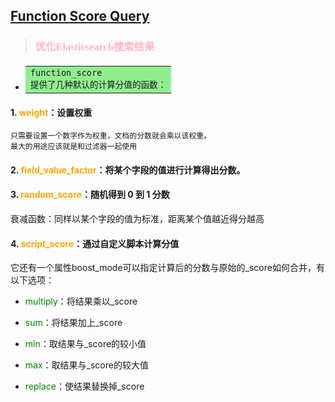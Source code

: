 ## [Function Score Query](https://blog.csdn.net/wwd0501/article/details/78652850)

> ### <font color="lightpink"  face="思源黑体">优化Elasticsearch搜索结果</font>
- #### <table><tr><td bgcolor="lightgreen"><code>function_score 提供了几种默认的计算分值的函数：</code></td></tr></table>

#### 1.  <font color="orange">weight</font>：设置权重
	只需要设置一个数字作为权重，文档的分数就会乘以该权重。
	最大的用途应该就是和过滤器一起使用
#### 2. <font color="orange">field_value_factor</font>：将某个字段的值进行计算得出分数。

#### 3. <font color="orange">random_score</font>：随机得到 0 到 1 分数
衰减函数：同样以某个字段的值为标准，距离某个值越近得分越高

#### 4. <font color="orange">script_score</font>：通过自定义脚本计算分值
它还有一个属性boost_mode可以指定计算后的分数与原始的_score如何合并，有以下选项：

- <font color="green">multiply</font>：将结果乘以_score

- <font color="green">sum</font>：将结果加上_score
- <font color="green">min</font>：取结果与_score的较小值
- <font color="green">max</font>：取结果与_score的较大值
- <font color="green">replace</font>：使结果替换掉_score

### 
